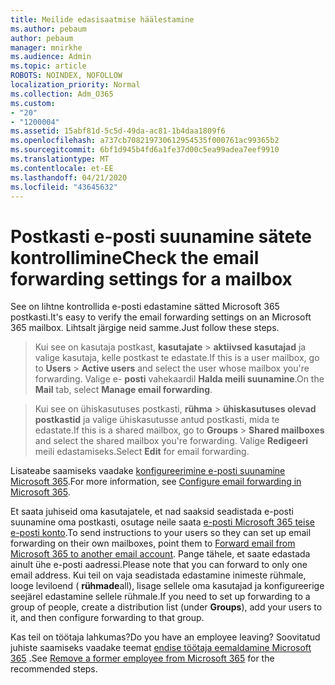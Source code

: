 ```yaml
---
title: Meilide edasisaatmise häälestamine
ms.author: pebaum
author: pebaum
manager: mnirkhe
ms.audience: Admin
ms.topic: article
ROBOTS: NOINDEX, NOFOLLOW
localization_priority: Normal
ms.collection: Adm_O365
ms.custom:
- "20"
- "1200004"
ms.assetid: 15abf81d-5c5d-49da-ac81-1b4daa1809f6
ms.openlocfilehash: a737cb708219730612954535f000761ac99365b2
ms.sourcegitcommit: 6bf1d945b4fd6a1fe37d00c5ea99adea7eef9910
ms.translationtype: MT
ms.contentlocale: et-EE
ms.lasthandoff: 04/21/2020
ms.locfileid: "43645632"
---
```

# <a name="check-the-email-forwarding-settings-for-a-mailbox"></a><span data-ttu-id="c4f33-102">Postkasti e-posti suunamine sätete kontrollimine</span><span class="sxs-lookup"><span data-stu-id="c4f33-102">Check the email forwarding settings for a mailbox</span></span>

<span data-ttu-id="c4f33-103">See on lihtne kontrollida e-posti edastamine sätted Microsoft 365 postkasti.</span><span class="sxs-lookup"><span data-stu-id="c4f33-103">It's easy to verify the email forwarding settings on an Microsoft 365 mailbox.</span></span> <span data-ttu-id="c4f33-104">Lihtsalt järgige neid samme.</span><span class="sxs-lookup"><span data-stu-id="c4f33-104">Just follow these steps.</span></span>
  
> <span data-ttu-id="c4f33-105">Kui see on kasutaja postkast, **kasutajate** \> **aktiivsed kasutajad** ja valige kasutaja, kelle postkast te edastate.</span><span class="sxs-lookup"><span data-stu-id="c4f33-105">If this is a user mailbox, go to **Users** \> **Active users** and select the user whose mailbox you're forwarding.</span></span> <span data-ttu-id="c4f33-106">Valige e- **posti** vahekaardil **Halda meili suunamine**.</span><span class="sxs-lookup"><span data-stu-id="c4f33-106">On the **Mail** tab, select **Manage email forwarding**.</span></span>

> <span data-ttu-id="c4f33-107">Kui see on ühiskasutuses postkasti, **rühma** \> **ühiskasutuses olevad postkastid** ja valige ühiskasutusse antud postkasti, mida te edastate.</span><span class="sxs-lookup"><span data-stu-id="c4f33-107">If this is a shared mailbox, go to **Groups** \> **Shared mailboxes** and select the shared mailbox you're forwarding.</span></span> <span data-ttu-id="c4f33-108">Valige **Redigeeri** meili edastamiseks.</span><span class="sxs-lookup"><span data-stu-id="c4f33-108">Select **Edit** for email forwarding.</span></span>

<span data-ttu-id="c4f33-109">Lisateabe saamiseks vaadake [konfigureerimine e-posti suunamine Microsoft 365](https://docs.microsoft.com/office365/admin/email/configure-email-forwarding).</span><span class="sxs-lookup"><span data-stu-id="c4f33-109">For more information, see [Configure email forwarding in Microsoft 365](https://docs.microsoft.com/office365/admin/email/configure-email-forwarding).</span></span>
  
<span data-ttu-id="c4f33-110">Et saata juhiseid oma kasutajatele, et nad saaksid seadistada e-posti suunamine oma postkasti, osutage neile saata [e-posti Microsoft 365 teise e-posti konto](https://support.office.com/article/Forward-email-from-Office-365-to-another-email-account-1ed4ee1e-74f8-4f53-a174-86b748ff6a0e).</span><span class="sxs-lookup"><span data-stu-id="c4f33-110">To send instructions to your users so they can set up email forwarding on their own mailboxes, point them to [Forward email from Microsoft 365 to another email account](https://support.office.com/article/Forward-email-from-Office-365-to-another-email-account-1ed4ee1e-74f8-4f53-a174-86b748ff6a0e).</span></span> <span data-ttu-id="c4f33-111">Pange tähele, et saate edastada ainult ühe e-posti aadressi.</span><span class="sxs-lookup"><span data-stu-id="c4f33-111">Please note that you can forward to only one email address.</span></span> <span data-ttu-id="c4f33-112">Kui teil on vaja seadistada edastamine inimeste rühmale, looge leviloend ( **rühmade**all), lisage sellele oma kasutajad ja konfigureerige seejärel edastamine sellele rühmale.</span><span class="sxs-lookup"><span data-stu-id="c4f33-112">If you need to set up forwarding to a group of people, create a distribution list (under **Groups**), add your users to it, and then configure forwarding to that group.</span></span>
  
<span data-ttu-id="c4f33-113">Kas teil on töötaja lahkumas?</span><span class="sxs-lookup"><span data-stu-id="c4f33-113">Do you have an employee leaving?</span></span> <span data-ttu-id="c4f33-114">Soovitatud juhiste saamiseks vaadake teemat [endise töötaja eemaldamine Microsoft 365](https://docs.microsoft.com/office365/admin/add-users/remove-former-employee) .</span><span class="sxs-lookup"><span data-stu-id="c4f33-114">See [Remove a former employee from Microsoft 365](https://docs.microsoft.com/office365/admin/add-users/remove-former-employee) for the recommended steps.</span></span>